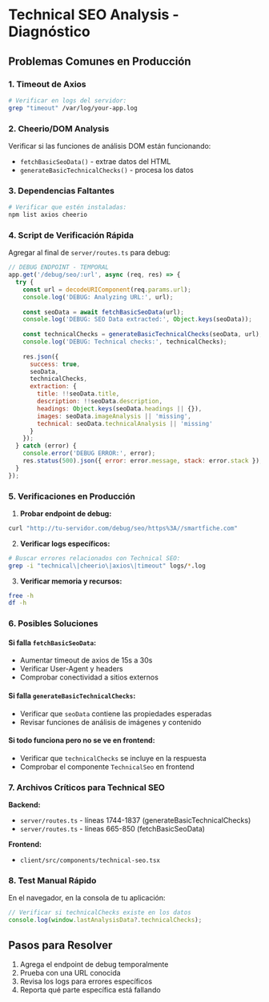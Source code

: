 # Technical SEO Analysis - Diagnóstico

## Problemas Comunes en Producción

### 1. **Timeout de Axios**
```bash
# Verificar en logs del servidor:
grep "timeout" /var/log/your-app.log
```

### 2. **Cheerio/DOM Analysis**
Verificar si las funciones de análisis DOM están funcionando:
- `fetchBasicSeoData()` - extrae datos del HTML
- `generateBasicTechnicalChecks()` - procesa los datos

### 3. **Dependencias Faltantes**
```bash
# Verificar que estén instaladas:
npm list axios cheerio
```

### 4. **Script de Verificación Rápida**

Agregar al final de `server/routes.ts` para debug:

```javascript
// DEBUG ENDPOINT - TEMPORAL
app.get('/debug/seo/:url', async (req, res) => {
  try {
    const url = decodeURIComponent(req.params.url);
    console.log('DEBUG: Analyzing URL:', url);
    
    const seoData = await fetchBasicSeoData(url);
    console.log('DEBUG: SEO Data extracted:', Object.keys(seoData));
    
    const technicalChecks = generateBasicTechnicalChecks(seoData, url);
    console.log('DEBUG: Technical checks:', technicalChecks);
    
    res.json({
      success: true,
      seoData,
      technicalChecks,
      extraction: {
        title: !!seoData.title,
        description: !!seoData.description,
        headings: Object.keys(seoData.headings || {}),
        images: seoData.imageAnalysis || 'missing',
        technical: seoData.technicalAnalysis || 'missing'
      }
    });
  } catch (error) {
    console.error('DEBUG ERROR:', error);
    res.status(500).json({ error: error.message, stack: error.stack });
  }
});
```

### 5. **Verificaciones en Producción**

1. **Probar endpoint de debug:**
```bash
curl "http://tu-servidor.com/debug/seo/https%3A//smartfiche.com"
```

2. **Verificar logs específicos:**
```bash
# Buscar errores relacionados con Technical SEO:
grep -i "technical\|cheerio\|axios\|timeout" logs/*.log
```

3. **Verificar memoria y recursos:**
```bash
free -h
df -h
```

### 6. **Posibles Soluciones**

#### **Si falla `fetchBasicSeoData`:**
- Aumentar timeout de axios de 15s a 30s
- Verificar User-Agent y headers
- Comprobar conectividad a sitios externos

#### **Si falla `generateBasicTechnicalChecks`:**
- Verificar que `seoData` contiene las propiedades esperadas
- Revisar funciones de análisis de imágenes y contenido

#### **Si todo funciona pero no se ve en frontend:**
- Verificar que `technicalChecks` se incluye en la respuesta
- Comprobar el componente `TechnicalSeo` en frontend

### 7. **Archivos Críticos para Technical SEO**

**Backend:**
- `server/routes.ts` - líneas 1744-1837 (generateBasicTechnicalChecks)
- `server/routes.ts` - líneas 665-850 (fetchBasicSeoData)

**Frontend:**
- `client/src/components/technical-seo.tsx`

### 8. **Test Manual Rápido**

En el navegador, en la consola de tu aplicación:
```javascript
// Verificar si technicalChecks existe en los datos
console.log(window.lastAnalysisData?.technicalChecks);
```

## Pasos para Resolver

1. Agrega el endpoint de debug temporalmente
2. Prueba con una URL conocida
3. Revisa los logs para errores específicos
4. Reporta qué parte específica está fallando